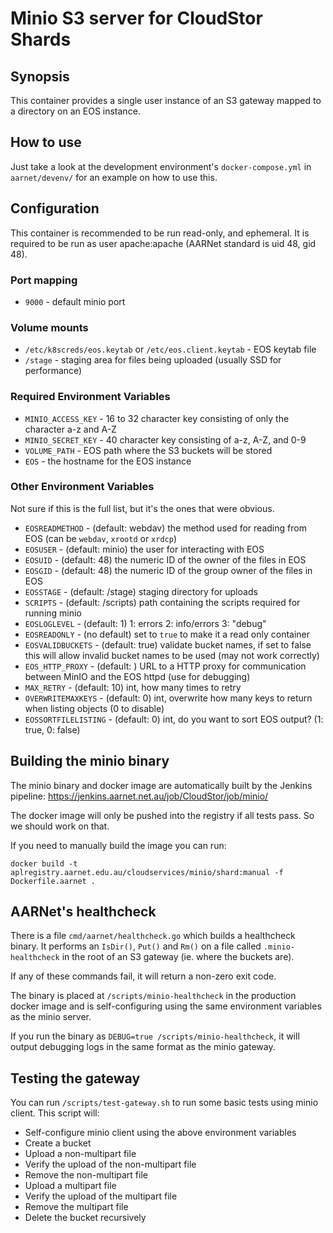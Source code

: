 # Minio S3 server for CloudStor Shards

## Synopsis

This container provides a single user instance of an S3 gateway mapped to a directory on an EOS instance.

## How to use
Just take a look at the development environment's `docker-compose.yml` in `aarnet/devenv/` for an example on how to use this.

## Configuration

This container is recommended to be run read-only, and ephemeral. It is required to be run as user apache:apache (AARNet standard is uid 48, gid 48).

### Port mapping

* `9000` - default minio port

### Volume mounts
* `/etc/k8screds/eos.keytab` or `/etc/eos.client.keytab` - EOS keytab file
* `/stage` - staging area for files being uploaded (usually SSD for performance)

### Required Environment Variables
* `MINIO_ACCESS_KEY` - 16 to 32 character key consisting of only the character a-z and A-Z
* `MINIO_SECRET_KEY` - 40 character key consisting of a-z, A-Z, and 0-9
* `VOLUME_PATH` - EOS path where the S3 buckets will be stored
* `EOS` - the hostname for the EOS instance

### Other Environment Variables
Not sure if this is the full list, but it's the ones that were obvious.

* `EOSREADMETHOD` - (default: webdav) the method used for reading from EOS (can be `webdav`, `xrootd` or `xrdcp`)
* `EOSUSER` - (default: minio) the user for interacting with EOS
* `EOSUID` - (default: 48) the numeric ID of the owner of the files in EOS
* `EOSGID` - (default: 48) the numeric ID of the group owner of the files in EOS
* `EOSSTAGE` - (default: /stage) staging directory for uploads
* `SCRIPTS` - (default: /scripts) path containing the scripts required for running minio
* `EOSLOGLEVEL` - (default: 1) 1: errors 2: info/errors 3: "debug"
* `EOSREADONLY` - (no default) set to `true` to make it a read only container
* `EOSVALIDBUCKETS` - (default: true) validate bucket names, if set to false this will allow invalid bucket names to be used (may not work correctly)
* `EOS_HTTP_PROXY` - (default: <none>) URL to a HTTP proxy for communication between MinIO and the EOS httpd (use for debugging)
* `MAX_RETRY` - (default: 10) int, how many times to retry
* `OVERWRITEMAXKEYS` - (default: 0) int, overwrite how many keys to return when listing objects (0 to disable)
* `EOSSORTFILELISTING` - (default: 0) int, do you want to sort EOS output? (1: true, 0: false)

## Building the minio binary

The minio binary and docker image are automatically built by the Jenkins pipeline: https://jenkins.aarnet.net.au/job/CloudStor/job/minio/

The docker image will only be pushed into the registry if all tests pass. So we should work on that.

If you need to manually build the image you can run:

```
docker build -t aplregistry.aarnet.edu.au/cloudservices/minio/shard:manual -f Dockerfile.aarnet .
```

## AARNet's healthcheck

There is a file `cmd/aarnet/healthcheck.go` which builds a healthcheck binary. It performs an `IsDir()`, `Put()` and `Rm()`  on a file called `.minio-healthcheck` in the root of an S3 gateway (ie. where the buckets are).

If any of these commands fail, it will return a non-zero exit code.

The binary is placed at `/scripts/minio-healthcheck` in the production docker image and is self-configuring using the same environment variables as the minio server.

If you run the binary as `DEBUG=true /scripts/minio-healthcheck`, it will output debugging logs in the same format as the minio gateway.

## Testing the gateway

You can run `/scripts/test-gateway.sh` to run some basic tests using minio client. This script will:

* Self-configure minio client using the above environment variables
* Create a bucket
* Upload a non-multipart file
* Verify the upload of the non-multipart file
* Remove the non-multipart file
* Upload a multipart file
* Verify the upload of the multipart file
* Remove the multipart file
* Delete the bucket recursively